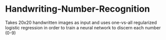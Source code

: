 # Handwriting-Number-Recognition
Takes 20x20 handwritten images as input and uses one-vs-all regularized logistic regression in order to train a neural network to discern each number (0-9)
